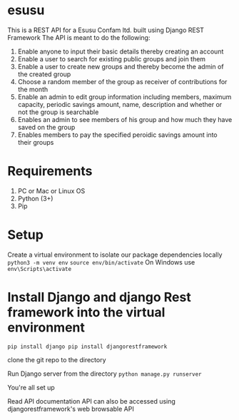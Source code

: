 # esusu

This is a REST API for a Esusu Confam ltd. built using Django REST Framework
The API is meant to do the following:
1. Enable anyone to input their basic details thereby creating an account
2. Enable a user to search for existing public groups and join them
3. Enable a user to create new groups and thereby become the admin  of the created group
4. Choose a random member of the group as receiver of contributions for the month
5. Enable an admin to edit group information including members, maximum capacity, periodic savings amount, name, description and whether or not the group is searchable
6. Enables an admin to see members of his group and how much they have saved on the group
7. Enables members to pay the specified peroidic savings amount into their groups

# Requirements
1. PC or Mac or Linux OS
2. Python (3+)
3. Pip

# Setup
Create a virtual environment to isolate our package dependencies locally
`python3 -m venv env`
`source env/bin/activate`
On Windows use `env\Scripts\activate`

# Install Django and django Rest framework into the virtual environment
`pip install django
pip install djangorestframework`

clone the git repo to the directory

Run Django server from the directory
`python manage.py runserver`

You're all set up


Read API documentation
API can also be accessed using djangorestframework's web browsable API
